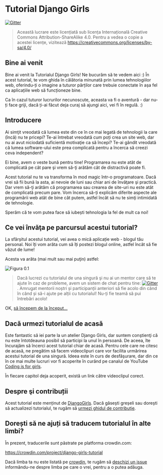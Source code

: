 # Tutorial Django Girls

[![Gitter](https://badges.gitter.im/DjangoGirls/tutorial.svg)](https://gitter.im/DjangoGirls/tutorial)

> Această lucrare este licențiată sub licența Internațională Creative Commons Attribution-ShareAlike 4.0. Pentru a vedea o copie a acestei licențe, vizitează https://creativecommons.org/licenses/by-sa/4.0/

## Bine ai venit

Bine ai venit la Tutorialul Django Girls! Ne bucurăm să te vedem aici :) În acest tutorial, te vom ghida în călătoria minunată prin lumea tehnologiilor web, oferindu-ți o imagine a tuturor părților care trebuie conectate în așa fel ca aplicațiile web să funcționeze bine.

Ca în cazul tuturor lucrurilor necunoscute, aceasta va fi o aventură - dar nu-ți face griji, dacă ți-ai făcut deja curaj să ajungi aici, vei fi în regulă. :)

## Introducere

Ai simţit vreodată că lumea este din ce în ce mai legată de tehnologii la care (încă) nu te pricepi? Te-ai întrebat vreodată cum poți crea un site web, dar nu ai avut niciodată suficientă motivaţie ca să începi? Te-ai gândit vreodată că lumea software-ului este prea complicată pentru a încerca să creezi ceva independent?

Ei bine, avem o veste bună pentru tine! Programarea nu este atât de complicată pe cât pare şi vrem să-ţi arătăm cât de distractivă poate fi.

Acest tutorial nu te va transforma în mod magic într-o programatoare. Dacă vrei să fii bună la asta, ai nevoie de luni sau chiar ani de învăţare şi practică. Dar vrem să-ţi arătăm că programarea sau crearea de site-uri nu este atât de complicată precum pare. Vom încerca să-ți explicăm diferite aspecte ale programării web atât de bine cât putem, astfel încât să nu te simţi intimidată de tehnologie.

Sperăm că te vom putea face să iubești tehnologia la fel de mult ca noi!

## Ce vei învăţa pe parcursul acestui tutorial?

La sfârșitul acestui tutorial, vei avea o mică aplicație web - blogul tău personal. Noi îți vom arăta cum să îți postezi blogul online, astfel încât să fie văzut de lume!

Acesta va arăta (mai mult sau mai puţin) astfel:

![Figura 0.1](images/application.png)

> Dacă lucrezi cu tutorialul de una singură şi nu ai un mentor care să te ajute în caz de probleme, avem un sistem de chat pentru tine: [![Gitter](https://badges.gitter.im/DjangoGirls/tutorial.svg)](https://gitter.im/DjangoGirls/tutorial). Amrugat mentorii noștri și participanții anteriori să fie acolo din când în când și să-i ajute pe alții cu tutorialul! Nu-ți fie teamă să pui întrebări acolo!

OK, [să începem de la început...](./how_the_internet_works/README.md)

## Dacă urmezi tutorialul de acasă

Este fantastic să iei parte la un atelier Django Girls, dar suntem conştienţi că nu este întotdeauna posibil să participi la unul în persoană. De aceea, îte încurajăm să încerci acest tutorial chiar de acasă. Pentru cele care ne citesc de acasă, ne pregătim să facem videoclipuri care vor facilita urmărirea acestui tutorial de una singură. Ideea este în curs de desfăşurare, dar din ce în ce mai multe lucruri vor fi acoperite în curând pe canalul de YouTube [Coding is for girls](https://www.youtube.com/channel/UC0hNd2uW8jTR5K3KBzRuG2A/feed).

În fiecare capitol deja acoperit, există un link către videoclipul corect.

## Despre şi contribuții

Acest tutorial este menținut de [DjangoGirls](https://djangogirls.org/). Dacă găsești greșeli sau dorești să actualizezi tutorialul, te rugăm să [urmezi ghidul de contribuție](https://github.com/DjangoGirls/tutorial/blob/master/README.md).

## Dorești să ne ajuți să traducem tutorialul în alte limbi?

În prezent, traducerile sunt păstrate pe platforma crowdin.com:

https://crowdin.com/project/django-girls-tutorial

Dacă limba ta nu este listată pe [crowdin](https://crowdin.com/), te rugăm să [deschizi un issue](https://github.com/DjangoGirls/tutorial/issues/new) informându-ne despre limba pe care o vrei, pentru a o putea adăuga.
